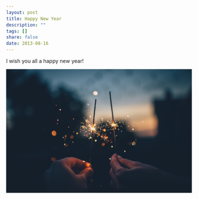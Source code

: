 ```yaml
---
layout: post
title: Happy New Year
description: ""
tags: []
share: false
date: 2013-08-16
---
```


I wish you all a happy new year!

![new-year](/images/2023/ian-schneider-PAykYb-8Er8-unsplash.jpg)